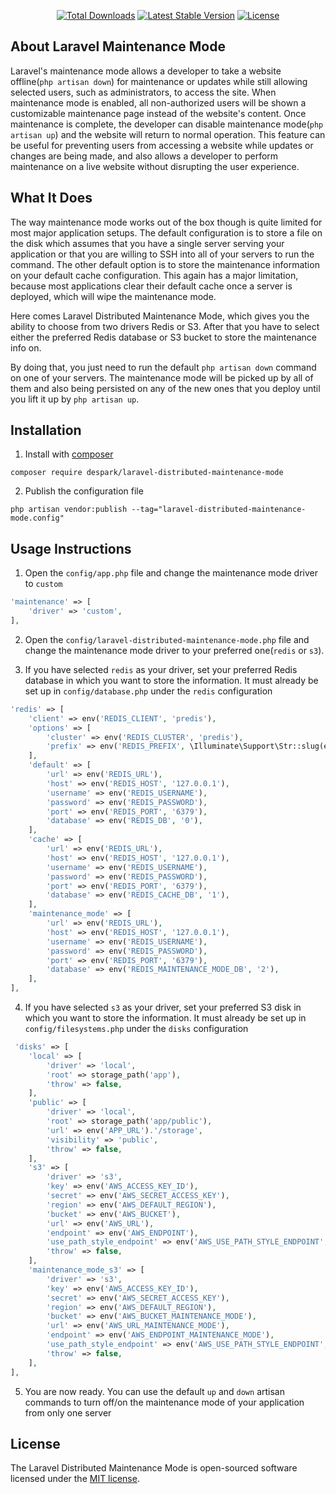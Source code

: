 <p align="center">
<a href="https://packagist.org/packages/despark/laravel-distributed-maintenance-mode"><img src="https://img.shields.io/packagist/dt/despark/laravel-distributed-maintenance-mode" alt="Total Downloads"></a>
<a href="https://packagist.org/packages/despark/laravel-distributed-maintenance-mode"><img src="https://img.shields.io/packagist/v/despark/laravel-distributed-maintenance-mode" alt="Latest Stable Version"></a>
<a href="https://packagist.org/packages/despark/laravel-distributed-maintenance-mode"><img src="https://img.shields.io/packagist/l/despark/laravel-distributed-maintenance-mode" alt="License"></a>
</p>

## About Laravel Maintenance Mode

Laravel's maintenance mode allows a developer to take a website offline(`php artisan down`) for maintenance or updates while still allowing selected users, such as administrators, to access the site. When maintenance mode is enabled, all non-authorized users will be shown a customizable maintenance page instead of the website's content.
Once maintenance is complete, the developer can disable maintenance mode(`php artisan up`) and the website will return to normal operation. This feature can be useful for preventing users from accessing a website while updates or changes are being made, and also allows a developer to perform maintenance on a live website without disrupting the user experience.

## What It Does
The way maintenance mode works out of the box though is quite limited for most major application setups. The default configuration is to store a file on the disk which assumes that you have a single server serving your application or that you are willing to SSH into all of your servers to run the command.
The other default option is to store the maintenance information on your default cache configuration. This again has a major limitation, because most applications clear their default cache once a server is deployed, which will wipe the maintenance mode.

Here comes Laravel Distributed Maintenance Mode, which gives you the ability to choose from two drivers Redis or S3. After that you have to select either the preferred Redis database or S3 bucket to store the maintenance info on.

By doing that, you just need to run the default `php artisan down` command on one of your servers. The maintenance mode will be picked up by all of them and also being persisted on any of the new ones that you deploy until you lift it up by `php artisan up`.

## Installation 

1) Install with [composer](https://getcomposer.org/doc/00-intro.md)

```
composer require despark/laravel-distributed-maintenance-mode
```

2) Publish the configuration file

```
php artisan vendor:publish --tag="laravel-distributed-maintenance-mode.config"
```

## Usage Instructions

1) Open the `config/app.php` file and change the maintenance mode driver to `custom`

```php
'maintenance' => [
    'driver' => 'custom',   
],
```

2) Open the `config/laravel-distributed-maintenance-mode.php` file and change the maintenance mode driver to your preferred one(`redis` or `s3`).

3) If you have selected `redis` as your driver, set your preferred Redis database in which you want to store the information. It must already be set up in `config/database.php` under the `redis` configuration

```php
'redis' => [
    'client' => env('REDIS_CLIENT', 'predis'),
    'options' => [
        'cluster' => env('REDIS_CLUSTER', 'predis'),
        'prefix' => env('REDIS_PREFIX', \Illuminate\Support\Str::slug(env('APP_NAME', 'laravel'), '_').'_database_'),
    ],
    'default' => [
        'url' => env('REDIS_URL'),
        'host' => env('REDIS_HOST', '127.0.0.1'),
        'username' => env('REDIS_USERNAME'),
        'password' => env('REDIS_PASSWORD'),
        'port' => env('REDIS_PORT', '6379'),
        'database' => env('REDIS_DB', '0'),
    ],
    'cache' => [
        'url' => env('REDIS_URL'),
        'host' => env('REDIS_HOST', '127.0.0.1'),
        'username' => env('REDIS_USERNAME'),
        'password' => env('REDIS_PASSWORD'),
        'port' => env('REDIS_PORT', '6379'),
        'database' => env('REDIS_CACHE_DB', '1'),
    ],
    'maintenance_mode' => [
        'url' => env('REDIS_URL'),
        'host' => env('REDIS_HOST', '127.0.0.1'),
        'username' => env('REDIS_USERNAME'),
        'password' => env('REDIS_PASSWORD'),
        'port' => env('REDIS_PORT', '6379'),
        'database' => env('REDIS_MAINTENANCE_MODE_DB', '2'),
    ],
],
```

4) If you have selected `s3` as your driver, set your preferred S3 disk in which you want to store the information. It must already be set up in `config/filesystems.php` under the `disks` configuration

```php
 'disks' => [
    'local' => [
        'driver' => 'local',
        'root' => storage_path('app'),
        'throw' => false,
    ],
    'public' => [
        'driver' => 'local',
        'root' => storage_path('app/public'),
        'url' => env('APP_URL').'/storage',
        'visibility' => 'public',
        'throw' => false,
    ],
    's3' => [
        'driver' => 's3',
        'key' => env('AWS_ACCESS_KEY_ID'),
        'secret' => env('AWS_SECRET_ACCESS_KEY'),
        'region' => env('AWS_DEFAULT_REGION'),
        'bucket' => env('AWS_BUCKET'),
        'url' => env('AWS_URL'),
        'endpoint' => env('AWS_ENDPOINT'),
        'use_path_style_endpoint' => env('AWS_USE_PATH_STYLE_ENDPOINT', false),
        'throw' => false,
    ],
    'maintenance_mode_s3' => [
        'driver' => 's3',
        'key' => env('AWS_ACCESS_KEY_ID'),
        'secret' => env('AWS_SECRET_ACCESS_KEY'),
        'region' => env('AWS_DEFAULT_REGION'),
        'bucket' => env('AWS_BUCKET_MAINTENANCE_MODE'),
        'url' => env('AWS_URL_MAINTENANCE_MODE'),
        'endpoint' => env('AWS_ENDPOINT_MAINTENANCE_MODE'),
        'use_path_style_endpoint' => env('AWS_USE_PATH_STYLE_ENDPOINT', false),
        'throw' => false,
    ],
],
```

5) You are now ready. You can use the default `up` and `down` artisan commands to turn off/on the maintenance mode of your application from only one server

## License

The Laravel Distributed Maintenance Mode is open-sourced software licensed under the [MIT license](https://opensource.org/licenses/MIT).
